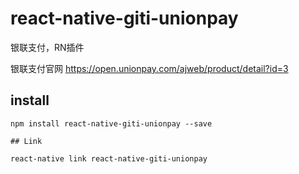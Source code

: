 # react-native-giti-unionpay
银联支付，RN插件 

银联支付官网 https://open.unionpay.com/ajweb/product/detail?id=3


## install

```
npm install react-native-giti-unionpay --save

## Link

react-native link react-native-giti-unionpay

